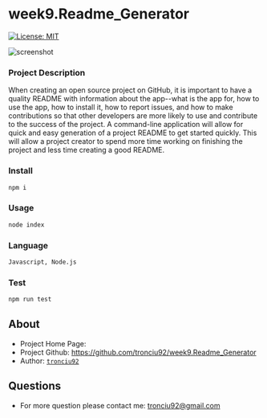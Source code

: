 # week9.Readme_Generator
  [![License: MIT](https://img.shields.io/badge/License-MIT-blue.svg)](https://opensource.org/licenses/MIT)
  
  ![screenshot]()
  
  ### Project Description
  When creating an open source project on GitHub, it is important to have a quality README with information about the app--what is the app for, how to use the app, how to install it, how to report issues, and how to make contributions so that other developers are more likely to use and contribute to the success of the project. A command-line application will allow for quick and easy generation of a project README to get started quickly. This will allow a project creator to spend more time working on finishing the project and less time creating a good README.
  
  ### Install
  ```md
  npm i
  ```
  
  ### Usage
  ```md
  node index
  ```
  
  ### Language
  ```md
  Javascript, Node.js
  ```
  
  ### Test
  ```md
  npm run test
  ```
  
  ## About
  * Project Home Page: 
  * Project Github: https://github.com/tronciu92/week9.Readme_Generator
  * Author: [`tronciu92`](https://github.com/tronciu92)
  
  ## Questions
  *  For more question please contact me: tronciu92@gmail.com
  
  
  
